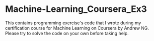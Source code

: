 # Machine-Learning_Coursera_Ex3
This contains programming exercise's code that I wrote during my certification course for Machine Learning on Coursera by Andrew NG.
Please try to solve the code on your own before taking help.
